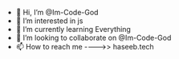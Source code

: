 - 👋 Hi, I’m @Im-Code-God
- 👀 I’m interested in js 
- 🌱 I’m currently learning Everything
- 💞️ I’m looking to collaborate on @Im-Code-God
- 📫 How to reach me ---->> haseeb.tech

<!---
Im-Code-God/Im-Code-God is a ✨ special ✨ repository because its `README.md` (this file) appears on your GitHub profile.
You can click the Preview link to take a look at your changes.
--->
